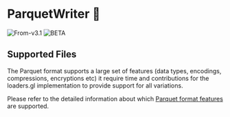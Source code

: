 # ParquetWriter 🚧

<p class="badges">
  <img src="https://img.shields.io/badge/From-v3.1-blue.svg?style=flat-square" alt="From-v3.1" />
	<img src="https://img.shields.io/badge/-BETA-teal.svg)](/studio/user-guide/import" alt="BETA" />
</p>


## Supported Files

The Parquet format supports a large set of features (data types, encodings, compressions, encryptions etc) it require time and contributions for the loaders.gl implementation to provide support for all variations.

Please refer to the detailed information about which [Parquet format features](/docs/modules/parquet/formats/parquet) are supported.
